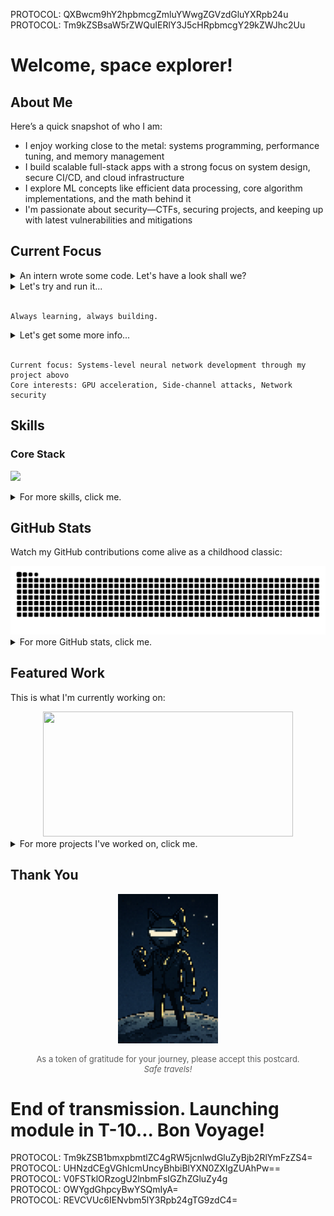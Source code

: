 PROTOCOL: QXBwcm9hY2hpbmcgZmluYWwgZGVzdGluYXRpb24u  
PROTOCOL: Tm9kZSBsaW5rZWQuIERlY3J5cHRpbmcgY29kZWJhc2Uu

# Welcome, space explorer!

## About Me

Here’s a quick snapshot of who I am:

- I enjoy working close to the metal: systems programming, performance tuning, and memory management
- I build scalable full-stack apps with a strong focus on system design, secure CI/CD, and cloud infrastructure
- I explore ML concepts like efficient data processing, core algorithm implementations, and the math behind it
- I'm passionate about security—CTFs, securing projects, and keeping up with latest vulnerabilities and mitigations

## Current Focus

<details>
  <summary>An intern wrote some code. Let's have a look shall we?</summary>

```python
class CurrentPursuits:
    def __init__(self):
        self.building = {
            "project": "abovo",
            "description": "C++ neural network engine with Python bindings",
            "focus": "low-level ML optimization techniques"
        }

        self.learning = [
            "GPU acceleration (CUDA, Metal)",
            "Side-channel attacks (Spectre & Meltdown)",
            "Network security (packet interception, traffic analysis)"
        ]

        self.writing = {
            "topic": "CTF Walkthroughs",
            "platform": "PicoCTF",
            "status": "coming_soon"
        }

        self.exploring_next = [
            "Chip-level design",
            "Instruction pipelining",
            "Hardware security primitives"
        ]

    def current_focus(self):
        return f"Systems-level neural network development through my project {self.building['project']}"

    def interests(self):
        return [topic.split(" (")[0] for topic in self.learning]

    def __str__(self):
        return "Always learning, always building."
```

</details>

<details>
  <summary>Let's try and run it...</summary>

```python
my_pursuits = CurrentPursuits()
print(my_pursuits)
```

</details>

<br>

```console
Always learning, always building.
```

<details>
  <summary>Let's get some more info...</summary>

```python
print(f"Current focus: {my_pursuits.current_focus()}")
print(f"Core interests: {', '.join(my_pursuits.interests())}")
```

</details>

<br>

```console
Current focus: Systems-level neural network development through my project abovo
Core interests: GPU acceleration, Side-channel attacks, Network security
```

## Skills

### Core Stack

<p>
  <a href="https://skillicons.dev">
    <img src="https://skillicons.dev/icons?i=python,c,cpp,js,ts,swift,java,kotlin,bash,pytorch,tensorflow,sklearn,linux,react,angular,nodejs,express,firebase,aws,git,docker,githubactions,postgres,nginx,apple" />
  </a>
</p>

<details>
  <summary>For more skills, click me.</summary>

### Previously Used

<p>
  <a href="https://skillicons.dev">
    <img src="https://skillicons.dev/icons?i=raspberrypi,arduino,arch,androidstudio,atom,babel,bootstrap,html,css,codepen,cmake,debian,flask,figma,ai,idea,ps,prisma,replit,ubuntu,vite,vscode" />
  </a>
</p>

### Currently Learning

<p>
  <a href="https://skillicons.dev">
    <img src="https://skillicons.dev/icons?i=neovim,next,go,mysql" />
  </a>
</p>

### Interested In

<p>
  <a href="https://skillicons.dev">
    <img src="https://skillicons.dev/icons?i=anaconda,fastapi,azure,cassandra,grafana,kubernetes,graphql,mongodb,cloudflare,redis" />
  </a>
</p>

</details>

## GitHub Stats

Watch my GitHub contributions come alive as a childhood classic:

<picture>
  <source media="(prefers-color-scheme: dark)" srcset="https://raw.githubusercontent.com/emirdur/emirdur/output/github-snake-dark.svg" />
  <source media="(prefers-color-scheme: light)" srcset="https://raw.githubusercontent.com/emirdur/emirdur/output/github-snake.svg" />
  <img alt="GitHub Snake animation" src="https://raw.githubusercontent.com/emirdur/emirdur/output/github-snake.svg" />
</picture>

<br />

<details>
  <summary>For more GitHub stats, click me.</summary>

  <br/>

<!-- Switch to github-readme-stats? -->
<p align="center">
    <!--
      <img src="https://github-readme-stats.vercel.app/api?username=emirdur&theme=dark&hide_border=false&include_all_commits=false&count_private=false" height="160px"/>&nbsp;&nbsp;&nbsp;
    -->
    <img src="https://streak-stats.demolab.com/?user=emirdur&theme=dark" height="160px"/>
    &nbsp;&nbsp;&nbsp;
    <img src="https://github-readme-stats.vercel.app/api/top-langs/?username=emirdur&theme=dark&hide_border=false&include_all_commits=false&count_private=false&layout=compact&langs_count=3" height="160px"/>
</p>
<!-- <p align="center">
      <img src="https://github-profile-trophy.vercel.app/?username=emirdur&theme=radical&no-frame=false&no-bg=true&margin-w=4" height="160px"/>
      &nbsp;&nbsp;&nbsp;
      <img src="https://github-contributor-stats.vercel.app/api?username=emirdur&limit=5&theme=dark&combine_all_yearly_contributions=true" height="160px"/>
</p> -->

</details>

## Featured Work

This is what I'm currently working on:

<div align="center">
  <a href="https://github.com/emirdur/NN-ab-ovo">
    <img  src="https://github-readme-stats.vercel.app/api/pin/?username=emirdur&repo=NN-ab-ovo&theme=dark&bg_color=11151b&icon_color=FFD700&description_lines_count=3" height="200" width="400"/>
  </a>
</div>

<details>
  <summary>For more projects I've worked on, click me.</summary>

  <br/>

  <!-- <div align="center">
    <a href="https://github.com/Northeastern-Electric-Racing/Argos">
      <img  src="https://github-readme-stats.vercel.app/api/pin/?username=Northeastern-Electric-Racing&repo=Argos&theme=dark&bg_color=11151b&icon_color=FFD700&description_lines_count=3" height="200" width="400"/>
    </a>
    &nbsp;&nbsp;&nbsp;
    <a href="https://github.com/emirdur/seekitnu">
      <img  src="https://github-readme-stats.vercel.app/api/pin/?username=emirdur&repo=seekitnu&theme=dark&bg_color=11151b&icon_color=FFD700&description_lines_count=3" height="200" width="400"/>
    </a>
    <br/>
    <a href="https://github.com/emirdur/NBodySim">
      <img  src="https://github-readme-stats.vercel.app/api/pin/?username=emirdur&repo=NBodySim&theme=dark&bg_color=11151b&icon_color=FFD700&description_lines_count=3" height="200" width="400"/>
    </a>
    &nbsp;&nbsp;&nbsp;
    <a href="https://github.com/Matt940624/Bird-Species-Distribution-Modeling">
      <img  src="https://github-readme-stats.vercel.app/api/pin/?username=Matt940624&repo=Bird-Species-Distribution-Modeling&theme=dark&bg_color=11151b&icon_color=FFD700&description_lines_count=3" height="200" width="400"/>
    </a>
    <br/>
    <a href="https://github.com/emirdur/PredictingClimateUsingAerialImagery">
      <img  src="https://github-readme-stats.vercel.app/api/pin/?username=emirdur&repo=PredictingClimateUsingAerialImagery&theme=dark&bg_color=11151b&icon_color=FFD700&description_lines_count=3" height="200" width="400"/>
    </a>
  </div> -->

<table border="0" cellspacing="0" cellpadding="0" align="center">
  <tr>
    <td>
      <a href="https://github.com/Northeastern-Electric-Racing/Argos">
        <img src="https://github-readme-stats.vercel.app/api/pin/?username=Northeastern-Electric-Racing&repo=Argos&theme=dark&bg_color=11151b&icon_color=FFD700&description_lines_count=3" height="200" width="400"/>
      </a>
    </td>
    <td>
      <a href="https://github.com/emirdur/seekitnu">
        <img src="https://github-readme-stats.vercel.app/api/pin/?username=emirdur&repo=seekitnu&theme=dark&bg_color=11151b&icon_color=FFD700&description_lines_count=3" height="200" width="400"/>
      </a>
    </td>
  </tr>
  <tr>
    <td>
      <a href="https://github.com/emirdur/NBodySim">
        <img src="https://github-readme-stats.vercel.app/api/pin/?username=emirdur&repo=NBodySim&theme=dark&bg_color=11151b&icon_color=FFD700&description_lines_count=3" height="200" width="400"/>
      </a>
    </td>
    <td>
      <a href="https://github.com/Matt940624/Bird-Species-Distribution-Modeling">
        <img src="https://github-readme-stats.vercel.app/api/pin/?username=Matt940624&repo=Bird-Species-Distribution-Modeling&theme=dark&bg_color=11151b&icon_color=FFD700&description_lines_count=3" height="200" width="400"/>
      </a>
    </td>
  </tr>
  <tr>
    <td colspan="2" align="center">
      <a href="https://github.com/emirdur/PredictingClimateUsingAerialImagery">
        <img  src="https://github-readme-stats.vercel.app/api/pin/?username=emirdur&repo=PredictingClimateUsingAerialImagery&theme=dark&bg_color=11151b&icon_color=FFD700&description_lines_count=3" height="200" width="400"/>
      </a>
    </td>
  </tr>
</table>

</details>

## Thank You

<p align="center">
  <img src="assets/footer.png" alt="Postcard" width="160"/>
</p>

<p align="center" style="font-size:small;opacity:0.7">
  As a token of gratitude for your journey, please accept this postcard. 
  <br/>
  <em>Safe travels!</em>
</p>

# End of transmission. Launching module in T-10... Bon Voyage!

PROTOCOL: Tm9kZSB1bmxpbmtlZC4gRW5jcnlwdGluZyBjb2RlYmFzZS4=  
PROTOCOL: UHNzdCEgVGhlcmUncyBhbiBlYXN0ZXIgZUAhPw==  
PROTOCOL: V0FSTklORzogU2lnbmFsIGZhZGluZy4g  
PROTOCOL: OWYgdGhpcyBwYSQmIyA=  
PROTOCOL: REVCVUc6IENvbm5lY3Rpb24gTG9zdC4=
